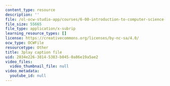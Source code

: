 ```yaml
---
content_type: resource
description: ''
file: /ol-ocw-studio-app/courses/6-00-introduction-to-computer-science-and-programming-fall-2008/2034e22638145383b0450a86e19a5ae2_ZbIpjf0QEPI.vtt
file_size: 55665
file_type: application/x-subrip
learning_resource_types: []
license: https://creativecommons.org/licenses/by-nc-sa/4.0/
ocw_type: OCWFile
resourcetype: Other
title: 3play caption file
uid: 2034e226-3814-5383-b045-0a86e19a5ae2
video_files:
  video_thumbnail_file: null
video_metadata:
  youtube_id: null
---
```

